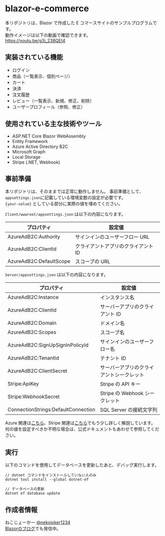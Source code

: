 # blazor-e-commerce
 
本リポジトリは、Blazor で作成した E コマースサイトのサンプルプログラムです。  
動作イメージは以下の動画で確認できます。  
https://youtu.be/g3i_23BQEI4

## 実装されている機能

- ログイン
- 商品（一覧表示、個別ページ）
- カート
- 決済
- 注文履歴
- レビュー（一覧表示、新規、修正、削除）
- ユーザープロフィール（参照、修正）

## 使用されている主な技術やツール

- ASP.NET Core Blazor WebAssembly
- Entity Framework
- Azure Active Directory B2C
- Microsoft Graph
- Local Storage
- Stripe (.NET, Webhook)

## 事前準備

本リポジトリは、そのままでは正常に動作しません。
事前準備として、`appsettings.json`に記載している環境変数の設定が必要です。  
`{your-value}` としている部分に実際の値を埋めてください。

`Client/wwwroot/appsettings.json` は以下の内容になります。

|プロパティ|設定値|
|----|----|
|AzureAdB2C:Authority|サインインのユーザーフロー URL|
|AzureAdB2C:ClientId|クライアントアプリのクライアント ID|
|AzureAdB2C:DefaultScope|スコープの URL|

`Server/appsettings.json` は以下の内容になります。

|プロパティ|設定値|
|----|----|
|AzureAdB2C:Instance|インスタンス名|
|AzureAdB2C:ClientId|サーバーアプリのクライアント ID|
|AzureAdB2C:Domain|ドメイン名|
|AzureAdB2C:Scopes|スコープ名|
|AzureAdB2C:SignUpSignInPolicyId|サインインのユーザーフロー名|
|AzureAdB2C:TenantId|テナント ID|
|AzureAdB2C:ClientSecret|サーバーアプリのクライアントシークレット|
|Stripe:ApiKey|Stripe の API キー|
|Stripe:WebhookSecret|Stripe の Webhook シークレット|
|ConnectionStrings:DefaultConnection|SQL Server の接続文字列|

Azure 関連は[こちら](https://blazor-master.com/azure-active-directory-b2c/)、Stripe 関連は[こちら](https://blazor-master.com/stripe/)でもう少し詳しく解説しています。  
何の値を設定すべきか不明な場合は、公式ドキュメントもあわせて参照してください。

## 実行

以下のコマンドを使用してデータベースを更新したあと、デバッグ実行します。

```
// dotnet コマンドをインストールしていない人のみ
dotnet tool install --global dotnet-ef

// データベースの更新
dotnet ef database update
```

## 作成者情報

ねこじょーかー [@nekojoker1234](https://twitter.com/nekojoker1234)  
[Blazorのブログ](https://blazor-master.com/)でも発信中。
